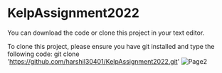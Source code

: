 # KelpAssignment2022

You can download the code or clone this project in your text editor.

To clone this project, please ensure you have git installed and type the following code: 
git clone 'https://github.com/harshil30401/KelpAssignment2022.git'
![Page2](https://user-images.githubusercontent.com/67827200/209051113-f3d8d0f5-35a6-44ef-aaf9-0e24ee90486a.JPG)

